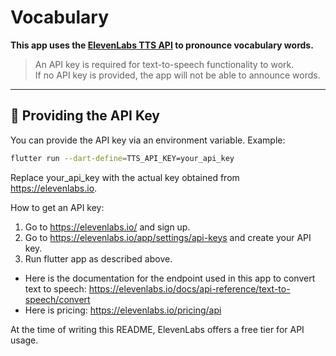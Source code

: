 # Vocabulary

**This app uses the [ElevenLabs TTS API](https://elevenlabs.io/) to pronounce vocabulary words.**

> An API key is required for text-to-speech functionality to work.  
> If no API key is provided, the app will not be able to announce words.

---

## 🔑 Providing the API Key

You can provide the API key via an environment variable.
Example:

```bash
flutter run --dart-define=TTS_API_KEY=your_api_key
```
Replace your_api_key with the actual key obtained from https://elevenlabs.io.

How to get an API key:
1. Go to https://elevenlabs.io/ and sign up.
2. Go to https://elevenlabs.io/app/settings/api-keys and create your API key.
3. Run flutter app as described above.

- Here is the documentation for the endpoint used in this app to convert text to speech:  https://elevenlabs.io/docs/api-reference/text-to-speech/convert
- Here is pricing:
https://elevenlabs.io/pricing/api

At the time of writing this README, ElevenLabs offers a free tier for API usage.
